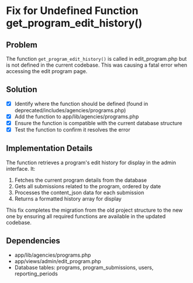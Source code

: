 # Fix for Undefined Function get_program_edit_history()

## Problem
The function `get_program_edit_history()` is called in edit_program.php but is not defined in the current codebase. This was causing a fatal error when accessing the edit program page.

## Solution
- [x] Identify where the function should be defined (found in deprecated/includes/agencies/programs.php)
- [x] Add the function to app/lib/agencies/programs.php
- [x] Ensure the function is compatible with the current database structure
- [x] Test the function to confirm it resolves the error

## Implementation Details
The function retrieves a program's edit history for display in the admin interface. It:
1. Fetches the current program details from the database
2. Gets all submissions related to the program, ordered by date
3. Processes the content_json data for each submission
4. Returns a formatted history array for display

This fix completes the migration from the old project structure to the new one by ensuring all required functions are available in the updated codebase.

## Dependencies
- app/lib/agencies/programs.php
- app/views/admin/edit_program.php
- Database tables: programs, program_submissions, users, reporting_periods

